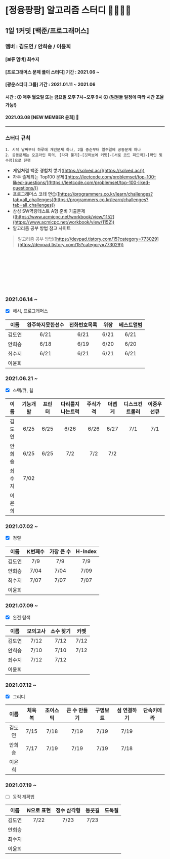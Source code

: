 # [정융팡팡] 알고리즘 스터디 👩‍💻👨‍💻
## 1일 1커밋 [백준/프로그래머스]
### 멤버 : 김도연 / 안희승 / 이윤희
#### [보류 멤버] 최수지
#### [프로그래머스 문제 풀이 스터디] 기간 : 2021.06 ~
#### [광운스터디 그룹] 기간 : 2021.01.11 ~ 2021.06
#### 시간 : 🕔 매주 월요일 또는 금요일 오후 7시~오후 9시 🕖 (팀원들 일정에 따라 시간 조율 가능!)

#### 2021.03.08 [NEW MEMBER 윤희] 🎉
---
### 스터디 규칙

    1. 시작 날짜부터 하루에 개인문제 하나, 2월 중순부터 일주일에 공동문제 하나
    2. 공동문제는 오프라인 회의, [각자 풀기]-[깃허브에 커밋]-[서로 코드 피드백]-[확인 및 수정]으로 진행

* 게임처럼 백준 경험치 쌓기([https://solved.ac/](https://solved.ac/))
* 자주 출제되는 Top100 문제([https://leetcode.com/problemset/top-100-liked-questions/](https://leetcode.com/problemset/top-100-liked-questions/))
* 프로그래머스 코테 연습([https://programmers.co.kr/learn/challenges?tab=all_challenges](https://programmers.co.kr/learn/challenges?tab=all_challenges))
* 삼성 SW역량테스트 A형 준비 기출문제([https://www.acmicpc.net/workbook/view/1152](https://www.acmicpc.net/workbook/view/1152))
* 알고리즘 공부 방법 참고 사이트
 > 알고리즘 공부 방법([https://devpad.tistory.com/15?category=773029](https://devpad.tistory.com/15?category=773029))

<br></br>
---
<br></br>
### 2021.06.14 ~

- [x] 해시, 프로그래머스

|이름|완주하지못한선수|전화번호목록|위장|베스트앨범|
|:---:|:---:|:---:|:---:|:---:|
|김도연|6/21|6/21|6/21|6/21|
|안희승|6/18|6/19|6/20|6/20|
|최수지|6/21|6/21|6/21|6/21|
|이윤희|||||  

  
### 2021.06.21 ~

- [x] 스택/큐, 힙

|이름|기능개발|프린터|다리를지나는트럭|주식가격|더맵게|디스크컨트롤러|이중우선큐|
|:---:|:---:|:---:|:---:|:---:|:---:|:---:|:---:|
|김도연|6/25|6/25|6/26|6/26|6/27|7/1|7/1|
|안희승|6/25|6/25|7/2|7/2|7/2|||
|최수지|7/02|||||||
|이윤희||||||||

### 2021.07.02 ~

- [x] 정렬

|이름|K번째수|가장 큰 수|H-Index|
|:---:|:---:|:---:|:---:|
|김도연|7/9|7/9|7/9|
|안희승|7/04|7/04|7/09|
|최수지|7/07|7/07|7/07|
|이윤희||||

### 2021.07.09 ~

- [x] 완전 탐색

|이름|모의고사|소수 찾기|카펫|
|:---:|:---:|:---:|:---:|
|김도연|7/12|7/12|7/12|
|안희승|7/10|7/10|7/12|
|최수지|7/12|7/12||
|이윤희||||

### 2021.07.12 ~

- [x] 그리디

|이름|체육복|조이스틱|큰 수 만들기|구명보트|섬 연결하기|단속카메라|
|:---:|:---:|:---:|:---:|:---:|:---:|:---:|
|김도연|7/15|7/18|7/19|7/19|7/19||
|안희승|7/17|7/19|7/19|7/19|7/18||
|이윤희|||||||

### 2021.07.19 ~

- [ ] 동적 계획법

|이름|N으로 표현|정수 삼각형|등굣길|도둑질|
|:---:|:---:|:---:|:---:|:---:|
|김도연|7/22|7/23|7/23||
|안희승|||||
|최수지|||||
|이윤희|||||
